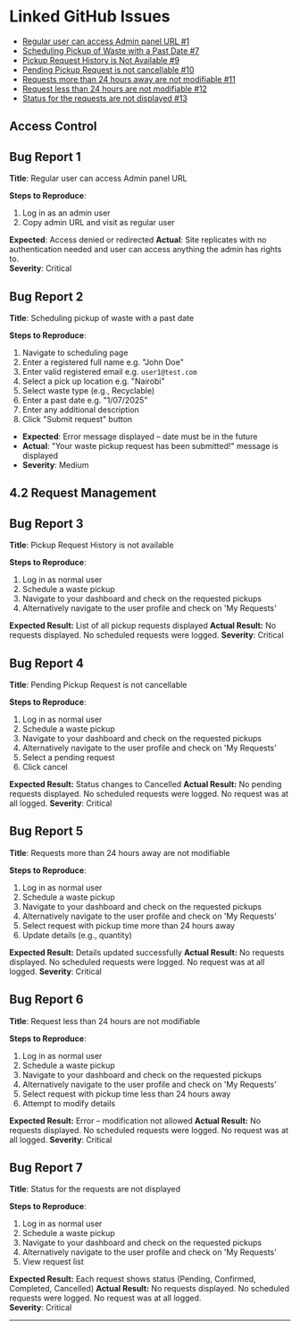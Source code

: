 # Linked GitHub Issues

- [Regular user can access Admin panel URL #1](https://github.com/Ian-Joseph/CleanCity/issues/1)
- [Scheduling Pickup of Waste with a Past Date #7](https://github.com/Ian-Joseph/CleanCity/issues/7)
- [Pickup Request History is Not Available #9](https://github.com/Ian-Joseph/CleanCity/issues/9)
- [Pending Pickup Request is not cancellable #10](https://github.com/Ian-Joseph/CleanCity/issues/10)
- [Requests more than 24 hours away are not modifiable #11](https://github.com/Ian-Joseph/CleanCity/issues/11)
- [Request less than 24 hours are not modifiable #12](https://github.com/Ian-Joseph/CleanCity/issues/12)
- [Status for the requests are not displayed #13](https://github.com/Ian-Joseph/CleanCity/issues/13)

## Access Control

## Bug Report 1

**Title**: Regular user can access Admin panel URL

**Steps to Reproduce**:

1. Log in as an admin user
2. Copy admin URL and visit as regular user

**Expected**: Access denied or redirected
**Actual**: Site replicates with no authentication needed and user can access anything the admin has rights to.  
**Severity**: Critical

## Bug Report 2

**Title**: Scheduling pickup of waste with a past date

**Steps to Reproduce**:

1. Navigate to scheduling page
2. Enter a registered full name  e.g. "John Doe"
3. Enter valid registered email e.g. `user1@test.com`
4. Select a pick up location e.g. "Nairobi"
5. Select waste type (e.g., Recyclable)
6. Enter a past date e.g. "1/07/2025"
7. Enter any additional description  
8. Click "Submit request" button

- **Expected**: Error message displayed – date must be in the future
- **Actual**: "Your waste pickup request has been submitted!" message is displayed
- **Severity**: Medium

## 4.2 Request Management

## Bug Report 3

**Title**: Pickup Request History is not available

**Steps to Reproduce**:

1. Log in as normal user
2. Schedule a waste pickup
3. Navigate to your dashboard and check on the requested pickups
4. Alternatively navigate to the user profile and check on 'My Requests'

**Expected Result:** List of all pickup requests displayed
**Actual Result:** No requests displayed. No scheduled requests were logged.
**Severity**: Critical

## Bug Report 4

**Title**: Pending Pickup Request is not cancellable

**Steps to Reproduce**:

1. Log in as normal user
2. Schedule a waste pickup
3. Navigate to your dashboard and check on the requested pickups
4. Alternatively navigate to the user profile and check on 'My Requests'
5. Select a pending request  
6. Click cancel

**Expected Result:** Status changes to Cancelled
**Actual Result:** No pending requests displayed. No scheduled requests were logged. No request was at all logged.
**Severity**: Critical

## Bug Report 5

**Title**: Requests more than 24 hours away are not modifiable

**Steps to Reproduce**:

1. Log in as normal user
2. Schedule a waste pickup
3. Navigate to your dashboard and check on the requested pickups
4. Alternatively navigate to the user profile and check on 'My Requests'
5. Select request with pickup time more than 24 hours away  
6. Update details (e.g., quantity)

**Expected Result:** Details updated successfully
**Actual Result:** No requests displayed. No scheduled requests were logged. No request was at all logged.
**Severity**: Critical

## Bug Report 6

**Title**: Request less than 24 hours are not modifiable

**Steps to Reproduce**:

1. Log in as normal user
2. Schedule a waste pickup
3. Navigate to your dashboard and check on the requested pickups
4. Alternatively navigate to the user profile and check on 'My Requests'
5. Select request with pickup time less than 24 hours away  
6. Attempt to modify details  

**Expected Result:** Error – modification not allowed
**Actual Result:** No requests displayed. No scheduled requests were logged. No request was at all logged.
**Severity**: Critical

## Bug Report 7

**Title**: Status for the requests are not displayed

**Steps to Reproduce**:

1. Log in as normal user
2. Schedule a waste pickup
3. Navigate to your dashboard and check on the requested pickups
4. Alternatively navigate to the user profile and check on 'My Requests'
5. View request list

**Expected Result:** Each request shows status (Pending, Confirmed, Completed, Cancelled)
**Actual Result:** No requests displayed. No scheduled requests were logged. No request was at all logged.  
**Severity**: Critical

---
